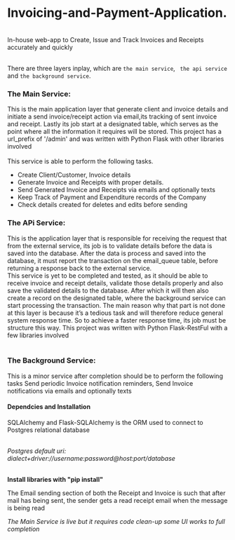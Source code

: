 # Invoicing-and-Payment-Application.
<br />
In-house web-app to Create, Issue and Track Invoices and Receipts accurately and quickly<br /><br />

There are three layers inplay, which are ` the main service `,  ` the api service`  and ` the background service `.

### The Main Service: 
This is the main application layer that generate client and invoice details and initiate a send invoice/receipt action via email,its tracking of sent invoice and receipt. Lastly its job start at a designated table, which serves as the point where all the information it requires will be stored.
This project has a url_prefix of '/admin' and was written with Python Flask with other libraries involved<br /><br />
This service is able to perform the following tasks. <br />
<ul>
	<li>Create Client/Customer, Invoice details</li>
	<li>Generate Invoice and Receipts with proper details.</li>
	<li>Send Generated Invoice and Receipts via emails and optionally texts 
	</li>
	<li>Keep Track of Payment and Expenditure records of the Company</li>
	<li>Check details created for deletes and edits before sending</li>

</ul>

### The APi Service: 
This is the application layer that is responsible for receiving the request that from the external service, its job is to validate details before the data is saved into the database. After the data is process and saved into the database, it must report the transaction on the email_queue table, before returning a response back to the external service. <br />
This service is yet to be completed and tested, as it should be able to receive invoice and receipt details, validate those details properly and also save the validated details to the database. After which it will then also create a record on the designated table, where the background service can start processing the transaction. The main reason why that part is not done at this layer is because it’s a tedious task and will therefore reduce general system response time. So to achieve a faster response time, its job must be structure this way. This project was written with Python Flask-RestFul with a few libraries involved<br /><br />




### The Background Service: 
This is a minor service after completion should be to perform the following tasks 
Send periodic Invoice notification reminders, 
Send Invoice notifications via emails and optionally texts 


#### Dependcies and Installation
SQLAlchemy and Flask-SQLAlchemy is the ORM used to connect to Postgres relational database<br /><br />

*Postgres default uri: dialect+driver://username:password@host:port/database*<br /><br />

**Install libraries with "pip install"**

The Email sending section of both the Receipt and Invoice is such that after mail has being sent, the sender gets a read receipt email when the message is being read

*The Main Service is live but it requires code clean-up some UI works to full completion*






